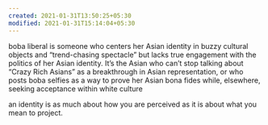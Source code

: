 ```yaml
---
created: 2021-01-31T13:50:25+05:30
modified: 2021-01-31T15:14:04+05:30
---
```


boba liberal is someone who centers her Asian identity in buzzy cultural objects and “trend-chasing spectacle” but lacks true engagement with the politics of her Asian identity. It’s the Asian who can’t stop talking about “Crazy Rich Asians” as a breakthrough in Asian representation, or who posts boba selfies as a way to prove her Asian bona fides while, elsewhere, seeking acceptance within white culture

 an identity is as much about how you are perceived as it is about what you mean to project.